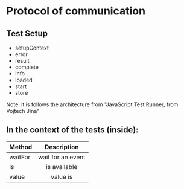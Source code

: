 # Protocol of communication


## Test Setup

- setupContext
- error
- result
- complete
- info
- loaded
- start
- store


Note: it is follows the architecture from "JavaScript Test Runner, from Vojtech Jína"


## In the context of the tests (inside):

| Method            | Description           |
| ----------------- |:---------------------:|
| waitFor           | wait for an event     |
| is                | is available          |
| value             | value is              |
